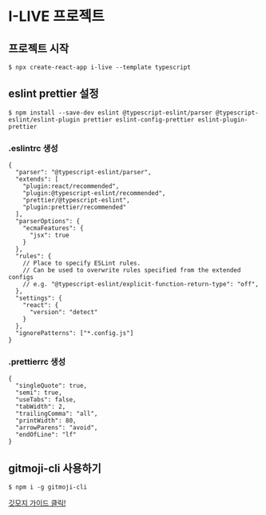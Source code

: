 # I-LIVE 프로젝트

## 프로젝트 시작
```properties
$ npx create-react-app i-live --template typescript
```

## eslint prettier 설정
```properties
$ npm install --save-dev eslint @typescript-eslint/parser @typescript-eslint/eslint-plugin prettier eslint-config-prettier eslint-plugin-prettier
```

### .eslintrc 생성
```
{
  "parser": "@typescript-eslint/parser",
  "extends": [
    "plugin:react/recommended",
    "plugin:@typescript-eslint/recommended",
    "prettier/@typescript-eslint",
    "plugin:prettier/recommended"
  ],
  "parserOptions": {
    "ecmaFeatures": {
      "jsx": true
    }
  },
  "rules": {
    // Place to specify ESLint rules.
    // Can be used to overwrite rules specified from the extended configs
    // e.g. "@typescript-eslint/explicit-function-return-type": "off",
  },
  "settings": {
    "react": {
      "version": "detect"
    }
  },
  "ignorePatterns": ["*.config.js"]
}
```

### .prettierrc 생성
```
{
  "singleQuote": true,
  "semi": true,
  "useTabs": false,
  "tabWidth": 2,
  "trailingComma": "all",
  "printWidth": 80,
  "arrowParens": "avoid",
  "endOfLine": "lf"
}

```

## gitmoji-cli 사용하기
```properties
$ npm i -g gitmoji-cli
```

[깃모지 가이드 클릭!](https://gitmoji.carloscuesta.me/)